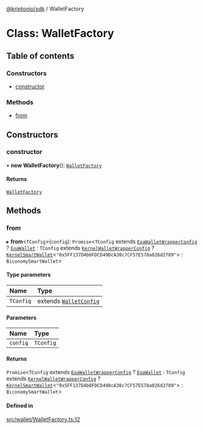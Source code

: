 [@kriptonio/sdk](../README.md) / WalletFactory

# Class: WalletFactory

## Table of contents

### Constructors

- [constructor](WalletFactory.md#constructor)

### Methods

- [from](WalletFactory.md#from)

## Constructors

### constructor

• **new WalletFactory**(): [`WalletFactory`](WalletFactory.md)

#### Returns

[`WalletFactory`](WalletFactory.md)

## Methods

### from

▸ **from**\<`TConfig`\>(`config`): `Promise`\<`TConfig` extends [`EoaWalletWrapperConfig`](../README.md#eoawalletwrapperconfig) ? [`EoaWallet`](EoaWallet.md) : `TConfig` extends [`KernelWalletWrapperConfig`](../README.md#kernelwalletwrapperconfig) ? [`KernelSmartWallet`](KernelSmartWallet.md)\<``"0x5FF137D4b0FDCD49DcA30c7CF57E578a026d2789"``\> : `BiconomySmartWallet`\>

#### Type parameters

| Name | Type |
| :------ | :------ |
| `TConfig` | extends [`WalletConfig`](../README.md#walletconfig) |

#### Parameters

| Name | Type |
| :------ | :------ |
| `config` | `TConfig` |

#### Returns

`Promise`\<`TConfig` extends [`EoaWalletWrapperConfig`](../README.md#eoawalletwrapperconfig) ? [`EoaWallet`](EoaWallet.md) : `TConfig` extends [`KernelWalletWrapperConfig`](../README.md#kernelwalletwrapperconfig) ? [`KernelSmartWallet`](KernelSmartWallet.md)\<``"0x5FF137D4b0FDCD49DcA30c7CF57E578a026d2789"``\> : `BiconomySmartWallet`\>

#### Defined in

[src/wallet/WalletFactory.ts:12](https://github.com/kriptonio/sdk/blob/6bbdedb/packages/sdk/src/wallet/WalletFactory.ts#L12)
